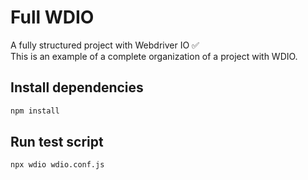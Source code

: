 # Full WDIO

A fully structured project with Webdriver IO ✅  
This is an example of a complete organization of a project with WDIO.

## Install dependencies

```bash
npm install
```

## Run test script

```bash
npx wdio wdio.conf.js
```
